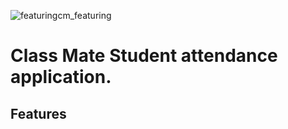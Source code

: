 ![featuringcm_featuring](https://github.com/codegrand/yash-infotech-bca-student-attendance-app/assets/61724325/45b97390-d2df-4483-a22e-0b62a0468887)

# Class Mate Student attendance application.


## Features
